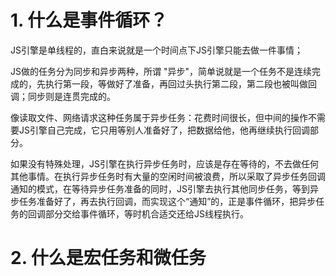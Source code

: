 # 1. 什么是事件循环？

JS引擎是单线程的，直白来说就是一个时间点下JS引擎只能去做一件事情；

JS做的任务分为同步和异步两种，所谓 "异步"，简单说就是一个任务不是连续完成的，先执行第一段，等做好了准备，再回过头执行第二段，第二段也被叫做回调；同步则是连贯完成的。

像读取文件、网络请求这种任务属于异步任务：花费时间很长，但中间的操作不需要JS引擎自己完成，它只用等别人准备好了，把数据给他，他再继续执行回调部分。

如果没有特殊处理，JS引擎在执行异步任务时，应该是存在等待的，不去做任何其他事情。在执行异步任务时有大量的空闲时间被浪费，所以采取了异步任务回调通知的模式，在等待异步任务准备的同时，JS引擎去执行其他同步任务，等到异步任务准备好了，再去执行回调，而实现这个“通知”的，正是事件循环，把异步任务的回调部分交给事件循环，等时机合适交还给JS线程执行。

# 2. 什么是宏任务和微任务

